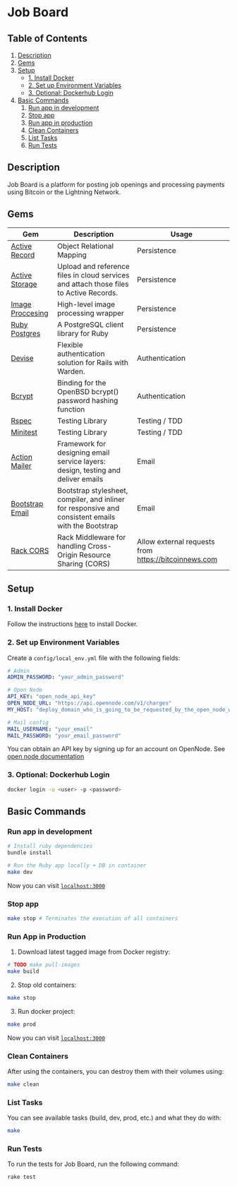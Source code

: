 # Job Board

## Table of Contents

1. [Description](#description)
2. [Gems](#gems)
3. [Setup](#setup)
    - [1. Install Docker](#1-install-docker)
    - [2. Set up Environment Variables](#2-set-up-environment-variables)
    - [3. Optional: Dockerhub Login](#3-optional-login-to-dockerhub-to-push-images)
4. [Basic Commands](#basic-commands)
    1. [Run app in development](#run-app-in-development)
    1. [Stop app](#stop-app)
    1. [Run app in production](#run-app-in-production)
    1. [Clean Containers](#clean-containers)
    1. [List Tasks](#list-tasks)
    1. [Run Tests](#run-tests)


## Description

Job Board is a platform for posting job openings and processing payments using Bitcoin or the Lightning Network.


## Gems

| Gem                                                                      | Description                                | Usage                                   |
|--------------------------------------------------------------------------|--------------------------------------------|-----------------------------------------|
| [Active Record](https://github.com/rails/rails/tree/main/activerecord)   | Object Relational Mapping                  | Persistence                             |
| [Active Storage](https://github.com/rails/rails/tree/main/activestorage) | Upload and reference files in cloud services and attach those files to Active Records. | Persistence                             |
| [Image Proccesing](https://github.com/janko/image_processing)            | High-level image processing wrapper        | Persistence                             |
| [Ruby Postgres](https://github.com/ged/ruby-pg)                          | A PostgreSQL client library for Ruby       | Persistence                             |
| [Devise](https://github.com/heartcombo/devise)                           | Flexible authentication solution for Rails with Warden. | Authentication                         |
| [Bcrypt](https://github.com/bcrypt-ruby/bcrypt-ruby)                     | Binding for the OpenBSD bcrypt() password hashing function | Authentication                         |
| [Rspec](https://github.com/rspec/rspec-rails)                            | Testing Library                            | Testing / TDD                           |
| [Minitest](https://github.com/minitest/minitest)                         | Testing Library                            | Testing / TDD                           |
| [Action Mailer](https://github.com/rails/rails/tree/main/actionmailer)   | Framework for designing email service layers: design, testing and deliver emails | Email                                |
| [Bootstrap Email](https://github.com/bootstrap-email/bootstrap-email)    | Bootstrap stylesheet, compiler, and inliner for responsive and consistent emails with the Bootstrap | Email                                |
| [Rack CORS](https://github.com/cyu/rack-cors)                            | Rack Middleware for handling Cross-Origin Resource Sharing (CORS) | Allow external requests from https://bitcoinnews.com |



## Setup

### 1. Install Docker

Follow the instructions [here](https://docs.docker.com/engine/install/) to install Docker.

### 2. Set up Environment Variables

Create a `config/local_env.yml` file with the following fields:

```yml
# Admin
ADMIN_PASSWORD: "your_admin_password"

# Open Node
API_KEY: "open_node_api_key"
OPEN_NODE_URL: "https://api.opennode.com/v1/charges"
MY_HOST: "deploy_domain_who_is_going_to_be_requested_by_the_open_node_webhook"

# Mail config
MAIL_USERNAME: "your_email"
MAIL_PASSWORD: "your_email_password"
```

You can obtain an API key by signing up for an account on OpenNode. See [open node documentation](https://developers.opennode.com/docs/creating-a-charge)

### 3. Optional: Dockerhub Login

```bash
docker login -u <user> -p <password>
```

## Basic Commands

### Run app in development

```bash
# Install ruby dependencies
bundle install

# Run the Ruby app locally + DB in container
make dev
```

Now you can visit [`localhost:3000`](http://localhost:3000)

### Stop app

```bash
make stop # Terminates the execution of all containers
```

### Run App in Production

1. Download latest tagged image from Docker registry:

```bash
# TODO make pull-images
make build
```

2. Stop old containers:

```bash
make stop
```

3. Run docker project:

```bash
make prod
```

Now you can visit [`localhost:3000`](http://localhost:3000)

### Clean Containers

After using the containers, you can destroy them with their volumes using:

```bash
make clean
```

### List Tasks

You can see available tasks (build, dev, prod, etc.) and what they do with:

```bash
make
```

### Run Tests

To run the tests for Job Board, run the following command:

```bash
rake test
```
